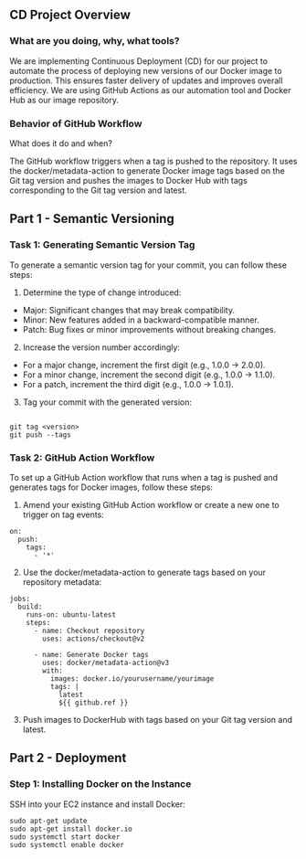 ## CD Project Overview
### What are you doing, why, what tools?

We are implementing Continuous Deployment (CD) for our project to automate the process of deploying new versions of our Docker image to production. This ensures faster delivery of updates and improves overall efficiency. We are using GitHub Actions as our automation tool and Docker Hub as our image repository.

### Behavior of GitHub Workflow
What does it do and when?

The GitHub workflow triggers when a tag is pushed to the repository. It uses the docker/metadata-action to generate Docker image tags based on the Git tag version and pushes the images to Docker Hub with tags corresponding to the Git tag version and latest.

## Part 1 - Semantic Versioning
### Task 1: Generating Semantic Version Tag
To generate a semantic version tag for your commit, you can follow these steps:

1. Determine the type of change introduced:
* Major: Significant changes that may break compatibility.
* Minor: New features added in a backward-compatible manner.
* Patch: Bug fixes or minor improvements without breaking changes.

2. Increase the version number accordingly:
* For a major change, increment the first digit (e.g., 1.0.0 -> 2.0.0).
* For a minor change, increment the second digit (e.g., 1.0.0 -> 1.1.0).
* For a patch, increment the third digit (e.g., 1.0.0 -> 1.0.1).

3. Tag your commit with the generated version:

```

git tag <version>
git push --tags

```
### Task 2: GitHub Action Workflow
To set up a GitHub Action workflow that runs when a tag is pushed and generates tags for Docker images, follow these steps:

1. Amend your existing GitHub Action workflow or create a new one to trigger on tag events:

```
on:
  push:
    tags:
      - '*'
```

2. Use the docker/metadata-action to generate tags based on your repository metadata:

```
jobs:
  build:
    runs-on: ubuntu-latest
    steps:
      - name: Checkout repository
        uses: actions/checkout@v2

      - name: Generate Docker tags
        uses: docker/metadata-action@v3
        with:
          images: docker.io/yourusername/yourimage
          tags: |
            latest
            ${{ github.ref }}

```

3. Push images to DockerHub with tags based on your Git tag version and latest.

## Part 2 - Deployment

### Step 1: Installing Docker on the Instance

SSH into your EC2 instance and install Docker:

```
sudo apt-get update
sudo apt-get install docker.io
sudo systemctl start docker
sudo systemctl enable docker
```

